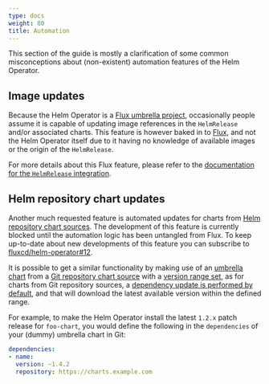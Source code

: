 ```yaml
---
type: docs
weight: 80
title: Automation
---
```


This section of the guide is mostly a clarification of some common
misconceptions about (non-existent) automation features of the Helm Operator.

## Image updates

Because the Helm Operator is a [Flux umbrella project](/),
occasionally people assume it is capable of updating image references in
the `HelmRelease` and/or associated charts. This feature is however baked
in to [Flux](https://github.com/fluxcd/flux), and not the Helm Operator
itself due to it having no knowledge of available images or the origin of the
`HelmRelease`.

For more details about this Flux feature, please refer to the [documentation
for the `HelmRelease` integration](/legacy/flux/references/helm-operator-integration).

## Helm repository chart updates

Another much requested feature is automated updates for charts from [Helm
repository chart sources](chart-sources.md#helm-repositories). The
development of this feature is currently blocked until the automation logic
has been untangled from Flux. To keep up-to-date about new developments of
this feature you can subscribe to
[fluxcd/helm-operator#12](https://github.com/fluxcd/helm-operator/issues/12).

It is possible to get a similar functionality by making use of an
[umbrella chart](https://helm.sh/docs/howto/charts_tips_and_tricks/#complex-charts-with-many-dependencies)
from a [Git repository chart source](chart-sources.md#git-repositories) with
a [version range set](https://helm.sh/docs/topics/chart_best_practices/dependencies/#versions),
as for charts from Git repository sources, a [dependency update is performed by
default](chart-sources.md#dependency-updates), and that will download the
latest available version within the defined range.

For example, to make the Helm Operator install the latest `1.2.x` patch release
for `foo-chart`, you would define the following in the `dependencies` of your
(dummy) umbrella chart in Git:

```yaml
dependencies:
- name: 
  version: ~1.4.2
  repository: https://charts.example.com
```
